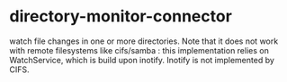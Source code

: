 # directory-monitor-connector
watch file changes in one or more directories.
Note that it does not work with remote filesystems like cifs/samba :
this implementation relies on WatchService, which is build upon inotify.
Inotify is not implemented by CIFS.